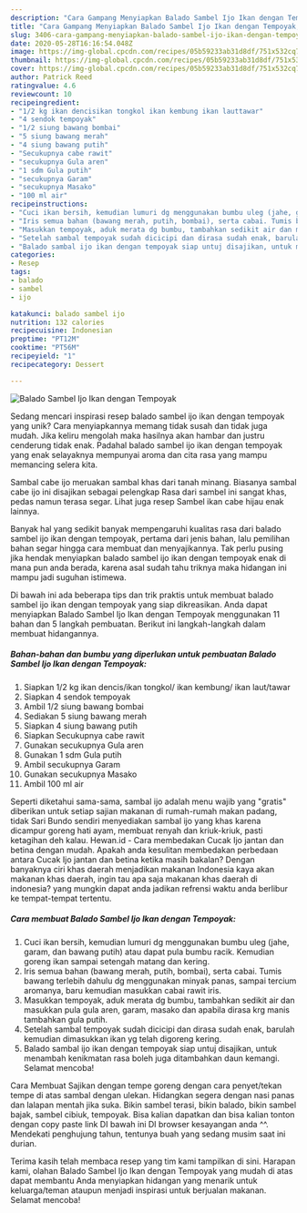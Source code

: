 ```yaml
---
description: "Cara Gampang Menyiapkan Balado Sambel Ijo Ikan dengan Tempoyak, Enak Banget"
title: "Cara Gampang Menyiapkan Balado Sambel Ijo Ikan dengan Tempoyak, Enak Banget"
slug: 3406-cara-gampang-menyiapkan-balado-sambel-ijo-ikan-dengan-tempoyak-enak-banget
date: 2020-05-28T16:16:54.048Z
image: https://img-global.cpcdn.com/recipes/05b59233ab31d8df/751x532cq70/balado-sambel-ijo-ikan-dengan-tempoyak-foto-resep-utama.jpg
thumbnail: https://img-global.cpcdn.com/recipes/05b59233ab31d8df/751x532cq70/balado-sambel-ijo-ikan-dengan-tempoyak-foto-resep-utama.jpg
cover: https://img-global.cpcdn.com/recipes/05b59233ab31d8df/751x532cq70/balado-sambel-ijo-ikan-dengan-tempoyak-foto-resep-utama.jpg
author: Patrick Reed
ratingvalue: 4.6
reviewcount: 10
recipeingredient:
- "1/2 kg ikan dencisikan tongkol ikan kembung ikan lauttawar"
- "4 sendok tempoyak"
- "1/2 siung bawang bombai"
- "5 siung bawang merah"
- "4 siung bawang putih"
- "Secukupnya cabe rawit"
- "secukupnya Gula aren"
- "1 sdm Gula putih"
- "secukupnya Garam"
- "secukupnya Masako"
- "100 ml air"
recipeinstructions:
- "Cuci ikan bersih, kemudian lumuri dg menggunakan bumbu uleg (jahe, garam, dan bawang putih) atau dapat pula bumbu racik. Kemudian goreng ikan sampai setengah matang dan kering."
- "Iris semua bahan (bawang merah, putih, bombai), serta cabai. Tumis bawang terlebih dahulu dg menggunakan minyak panas, sampai tercium aromanya, baru kemudian masukkan cabai rawit iris."
- "Masukkan tempoyak, aduk merata dg bumbu, tambahkan sedikit air dan masukkan pula gula aren, garam, masako dan apabila dirasa krg manis tambahkan gula putih."
- "Setelah sambal tempoyak sudah dicicipi dan dirasa sudah enak, barulah kemudian dimasukkan ikan yg telah digoreng kering."
- "Balado sambal ijo ikan dengan tempoyak siap untuj disajikan, untuk menambah kenikmatan rasa boleh juga ditambahkan daun kemangi. Selamat mencoba!"
categories:
- Resep
tags:
- balado
- sambel
- ijo

katakunci: balado sambel ijo 
nutrition: 132 calories
recipecuisine: Indonesian
preptime: "PT12M"
cooktime: "PT56M"
recipeyield: "1"
recipecategory: Dessert

---
```



![Balado Sambel Ijo Ikan dengan Tempoyak](https://img-global.cpcdn.com/recipes/05b59233ab31d8df/751x532cq70/balado-sambel-ijo-ikan-dengan-tempoyak-foto-resep-utama.jpg)

Sedang mencari inspirasi resep balado sambel ijo ikan dengan tempoyak yang unik? Cara menyiapkannya memang tidak susah dan tidak juga mudah. Jika keliru mengolah maka hasilnya akan hambar dan justru cenderung tidak enak. Padahal balado sambel ijo ikan dengan tempoyak yang enak selayaknya mempunyai aroma dan cita rasa yang mampu memancing selera kita.

Sambal cabe ijo meruakan sambal khas dari tanah minang. Biasanya sambal cabe ijo ini disajikan sebagai pelengkap Rasa dari sambel ini sangat khas, pedas namun terasa segar. Lihat juga resep Sambel ikan cabe hijau enak lainnya.

Banyak hal yang sedikit banyak mempengaruhi kualitas rasa dari balado sambel ijo ikan dengan tempoyak, pertama dari jenis bahan, lalu pemilihan bahan segar hingga cara membuat dan menyajikannya. Tak perlu pusing jika hendak menyiapkan balado sambel ijo ikan dengan tempoyak enak di mana pun anda berada, karena asal sudah tahu triknya maka hidangan ini mampu jadi suguhan istimewa.


Di bawah ini ada beberapa tips dan trik praktis untuk membuat balado sambel ijo ikan dengan tempoyak yang siap dikreasikan. Anda dapat menyiapkan Balado Sambel Ijo Ikan dengan Tempoyak menggunakan 11 bahan dan 5 langkah pembuatan. Berikut ini langkah-langkah dalam membuat hidangannya.

<!--inarticleads1-->

##### Bahan-bahan dan bumbu yang diperlukan untuk pembuatan Balado Sambel Ijo Ikan dengan Tempoyak:

1. Siapkan 1/2 kg ikan dencis/ikan tongkol/ ikan kembung/ ikan laut/tawar
1. Siapkan 4 sendok tempoyak
1. Ambil 1/2 siung bawang bombai
1. Sediakan 5 siung bawang merah
1. Siapkan 4 siung bawang putih
1. Siapkan Secukupnya cabe rawit
1. Gunakan secukupnya Gula aren
1. Gunakan 1 sdm Gula putih
1. Ambil secukupnya Garam
1. Gunakan secukupnya Masako
1. Ambil 100 ml air


Seperti diketahui sama-sama, sambal ijo adalah menu wajib yang &#34;gratis&#34; diberikan untuk setiap sajian makanan di rumah-rumah makan padang, tidak Sari Bundo sendiri menyediakan sambal ijo yang khas karena dicampur goreng hati ayam, membuat renyah dan kriuk-kriuk, pasti ketagihan deh kalau. Hewan.id - Cara membedakan Cucak Ijo jantan dan betina dengan mudah. Apakah anda kesulitan membedakan perbedaan antara Cucak Ijo jantan dan betina ketika masih bakalan? Dengan banyaknya ciri khas daerah menjadikan makanan Indonesia kaya akan makanan khas daerah, ingin tau apa saja makanan khas daerah di indonesia? yang mungkin dapat anda jadikan refrensi waktu anda berlibur ke tempat-tempat tertentu. 

<!--inarticleads2-->

##### Cara membuat Balado Sambel Ijo Ikan dengan Tempoyak:

1. Cuci ikan bersih, kemudian lumuri dg menggunakan bumbu uleg (jahe, garam, dan bawang putih) atau dapat pula bumbu racik. Kemudian goreng ikan sampai setengah matang dan kering.
1. Iris semua bahan (bawang merah, putih, bombai), serta cabai. Tumis bawang terlebih dahulu dg menggunakan minyak panas, sampai tercium aromanya, baru kemudian masukkan cabai rawit iris.
1. Masukkan tempoyak, aduk merata dg bumbu, tambahkan sedikit air dan masukkan pula gula aren, garam, masako dan apabila dirasa krg manis tambahkan gula putih.
1. Setelah sambal tempoyak sudah dicicipi dan dirasa sudah enak, barulah kemudian dimasukkan ikan yg telah digoreng kering.
1. Balado sambal ijo ikan dengan tempoyak siap untuj disajikan, untuk menambah kenikmatan rasa boleh juga ditambahkan daun kemangi. Selamat mencoba!


Cara Membuat Sajikan dengan tempe goreng dengan cara penyet/tekan tempe di atas sambal dengan ulekan. Hidangkan segera dengan nasi panas dan lalapan mentah jika suka. Bikin sambel terasi, bikin balado, bikin sambel bajak, sambel cibiuk, tempoyak. Bisa kalian dapatkan dan bisa kalian tonton dengan copy paste link DI bawah ini DI browser kesayangan anda ^^. Mendekati penghujung tahun, tentunya buah yang sedang musim saat ini durian. 

Terima kasih telah membaca resep yang tim kami tampilkan di sini. Harapan kami, olahan Balado Sambel Ijo Ikan dengan Tempoyak yang mudah di atas dapat membantu Anda menyiapkan hidangan yang menarik untuk keluarga/teman ataupun menjadi inspirasi untuk berjualan makanan. Selamat mencoba!
